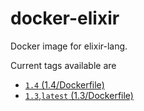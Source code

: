 # docker-elixir
Docker image for elixir-lang.

Current tags available are
* [`1.4` (1.4/Dockerfile)](https://github.com/cultureamp/docker-elixir/tree/master/1.4/Dockerfile)
* [`1.3`,`latest` (1.3/Dockerfile)](https://github.com/cultureamp/docker-elixir/tree/master/1.3/Dockerfile)
